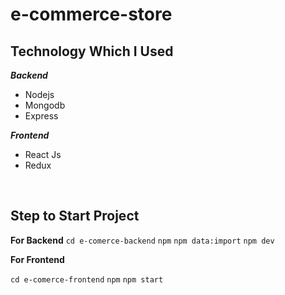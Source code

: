 # e-commerce-store




 ## Technology Which I Used
   ***Backend***
   
 - Nodejs
 - Mongodb
 - Express

 ***Frontend***
 

 - React Js
 - Redux

<br />

 ## Step to Start Project
 

 
**For Backend**
 `cd e-comerce-backend`
 `npm`
 `npm data:import`
 `npm dev`

**For Frontend**

`cd e-comerce-frontend`
`npm`
`npm start`
